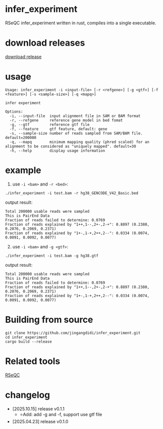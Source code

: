 # infer_experiment
RSeQC infer_experiment written in rust, compiles into a single executable.

# download releases
[download release](https://github.com/jingangdidi/infer_experiment/releases)

# usage
```
Usage: infer_experiment -i <input-file> [-r <refgene>] [-g <gtf>] [-f <feature>] [-s <sample-size>] [-q <mapq>]

infer experiment

Options:
  -i, --input-file  input alignment file in SAM or BAM format
  -r, --refgene     reference gene model in bed fomat
  -g, --gtf         reference gtf file
  -f, --feature     gtf feature, default: gene
  -s, --sample-size number of reads sampled from SAM/BAM file. default=200000
  -q, --mapq        minimum mapping quality (phred scaled) for an alignment to be considered as "uniquely mapped". default=30
  -h, --help        display usage information
```

# example
1. use `-i <bam>` and `-r <bed>`:
```
./infer_experiment -i test.bam -r hg38_GENCODE_V42_Basic.bed
```
output result:
```
Total 200000 usable reads were sampled
This is PairEnd Data
Fraction of reads failed to determine: 0.0769
Fraction of reads explained by "1++,1--,2+-,2-+": 0.8897 (0.2380, 0.2076, 0.2069, 0.2371)
Fraction of reads explained by "1+-,1-+,2++,2--": 0.0334 (0.0074, 0.0091, 0.0092, 0.0077)
```
2. use `-i <bam>` and `-g <gtf>`:
```
./infer_experiment -i test.bam -g hg38.gtf
```
output result:
```
Total 200000 usable reads were sampled
This is PairEnd Data
Fraction of reads failed to determine: 0.0769
Fraction of reads explained by "1++,1--,2+-,2-+": 0.8897 (0.2380, 0.2076, 0.2069, 0.2371)
Fraction of reads explained by "1+-,1-+,2++,2--": 0.0334 (0.0074, 0.0091, 0.0092, 0.0077)
```

# Building from source
```
git clone https://github.com/jingangdidi/infer_experiment.git
cd infer_experiment
cargo build --release
```

# Related tools
[RSeQC](https://rseqc.sourceforge.net/#infer-experiment-py)

# changelog
- [2025.10.15] release v0.1.1
  - ⭐️Add: add -g and -f, support use gtf file
- [2025.04.23] release v0.1.0
